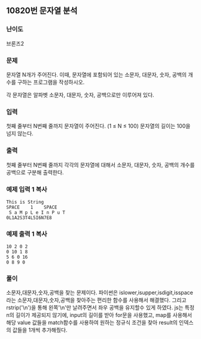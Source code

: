 ## 10820번 문자열 분석

### 난이도

브론즈2

### 문제

문자열 N개가 주어진다. 이때, 문자열에 포함되어 있는 소문자, 대문자, 숫자, 공백의 개수를 구하는 프로그램을 작성하시오.

각 문자열은 알파벳 소문자, 대문자, 숫자, 공백으로만 이루어져 있다.

### 입력

첫째 줄부터 N번째 줄까지 문자열이 주어진다. (1 ≤ N ≤ 100) 문자열의 길이는 100을 넘지 않는다.

### 출력

첫째 줄부터 N번째 줄까지 각각의 문자열에 대해서 소문자, 대문자, 숫자, 공백의 개수를 공백으로 구분해 출력한다.

### 예제 입력 1 복사

```
This is String
SPACE    1    SPACE
 S a M p L e I n P u T
0L1A2S3T4L5I6N7E8
```

### 예제 출력 1 복사

```
10 2 0 2
0 10 1 8
5 6 0 16
0 8 9 0
```

### 풀이

소문자,대문자,숫자,공백을 찾는 문제이다.
파이썬은 islower,isupper,isdigit,isspace 라는
소문자,대문자,숫자,공백을 찾아주는 편리한 함수를 사용해서 해결했다.
그리고 rstrip('\n')을 통해 왼쪽'\n'만 날려주면서 좌우 공백을
유지할수 있게 하였다.
js는 특정 n의 길이가 제공되지 않기에, input의 길이를 받아 for문을 사용했고, map를 사용해서 해당 value 값들을
match함수를 사용하여 원하는 정규식 조건을 찾아
result의 인덱스의 값들을 1개씩 추가해줬다.
